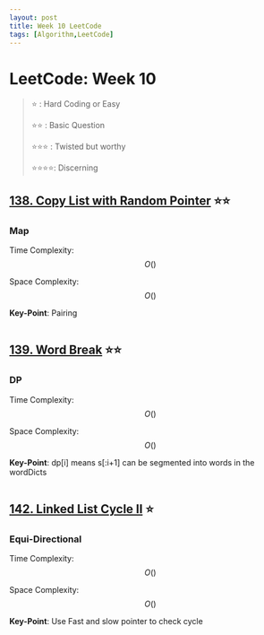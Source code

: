 ```yaml
---
layout: post
title: Week 10 LeetCode
tags: [Algorithm,LeetCode]
---
```

# LeetCode: Week 10
> :star: : Hard Coding or Easy
>
> :star::star: : Basic Question
>
> :star::star::star: : Twisted but worthy
>
> :star::star::star::star:: Discerning

## [138. Copy List with Random Pointer](https://leetcode.com/problems/copy-list-with-random-pointer/) :star::star:

### Map

Time Complexity: $$O()$$

Space Complexity: $$O()$$

**Key-Point**:  Pairing


```python

```

## [139. Word Break](https://leetcode.com/problems/word-break/) :star::star:

### DP

Time Complexity: $$O()$$

Space Complexity: $$O()$$

**Key-Point**:  dp\[i] means s\[:i+1] can be segmented into words in the wordDicts 


```python

```

## [142. Linked List Cycle II](https://leetcode.com/problems/linked-list-cycle-ii/) :star:

### Equi-Directional

Time Complexity: $$O()$$

Space Complexity: $$O()$$

**Key-Point**: Use Fast and slow pointer to check cycle


```python

```

